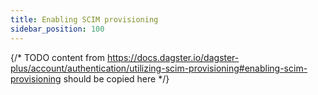 ```yaml
---
title: Enabling SCIM provisioning
sidebar_position: 100
---
```


{/* TODO content from https://docs.dagster.io/dagster-plus/account/authentication/utilizing-scim-provisioning#enabling-scim-provisioning should be copied here */}
